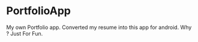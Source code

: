 # PortfolioApp
My own Portfolio app.
Converted my resume into this app for android.
Why ?
Just For Fun.

